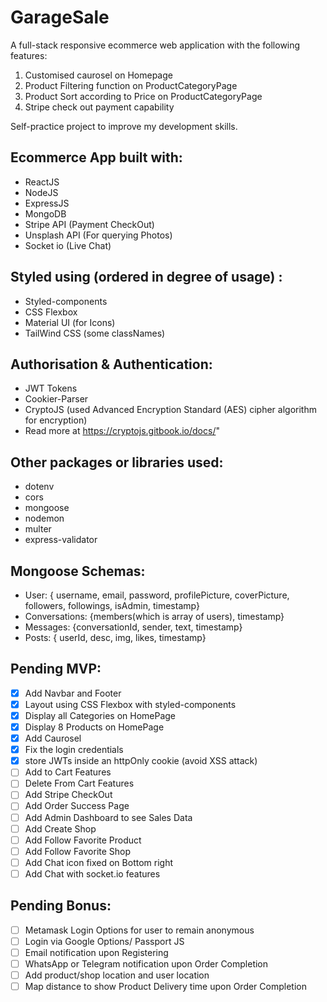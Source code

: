 # GarageSale

A full-stack responsive ecommerce web application with the following features:

1. Customised caurosel on Homepage
2. Product Filtering function on ProductCategoryPage
3. Product Sort according to Price on ProductCategoryPage
4. Stripe check out payment capability

Self-practice project to improve my development skills.

## Ecommerce App built with:

- ReactJS
- NodeJS
- ExpressJS
- MongoDB
- Stripe API (Payment CheckOut)
- Unsplash API (For querying Photos)
- Socket io (Live Chat)

## Styled using (ordered in degree of usage) :

- Styled-components
- CSS Flexbox
- Material UI (for Icons)
- TailWind CSS (some classNames)

## Authorisation & Authentication:

- JWT Tokens
- Cookier-Parser
- CryptoJS (used Advanced Encryption Standard (AES) cipher algorithm for encryption)
- Read more at https://cryptojs.gitbook.io/docs/"

## Other packages or libraries used:

- dotenv
- cors
- mongoose
- nodemon
- multer
- express-validator

## Mongoose Schemas:

- User: { username, email, password, profilePicture, coverPicture, followers, followings, isAdmin, timestamp}
- Conversations: {members(which is array of users), timestamp}
- Messages: {conversationId, sender, text, timestamp}
- Posts: { userId, desc, img, likes, timestamp}

## Pending MVP:

- [x] Add Navbar and Footer
- [x] Layout using CSS Flexbox with styled-components
- [x] Display all Categories on HomePage
- [x] Display 8 Products on HomePage
- [x] Add Caurosel
- [x] Fix the login credentials
- [x] store JWTs inside an httpOnly cookie (avoid XSS attack)
- [ ] Add to Cart Features
- [ ] Delete From Cart Features
- [ ] Add Stripe CheckOut
- [ ] Add Order Success Page
- [ ] Add Admin Dashboard to see Sales Data
- [ ] Add Create Shop
- [ ] Add Follow Favorite Product
- [ ] Add Follow Favorite Shop
- [ ] Add Chat icon fixed on Bottom right
- [ ] Add Chat with socket.io features

## Pending Bonus:

- [ ] Metamask Login Options for user to remain anonymous
- [ ] Login via Google Options/ Passport JS
- [ ] Email notification upon Registering
- [ ] WhatsApp or Telegram notification upon Order Completion
- [ ] Add product/shop location and user location
- [ ] Map distance to show Product Delivery time upon Order Completion
